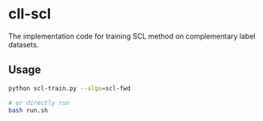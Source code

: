# cll-scl
The implementation code for training SCL method on complementary label datasets.

## Usage

```bash
python scl-train.py --algo=scl-fwd

# or directly run
bash run.sh
```